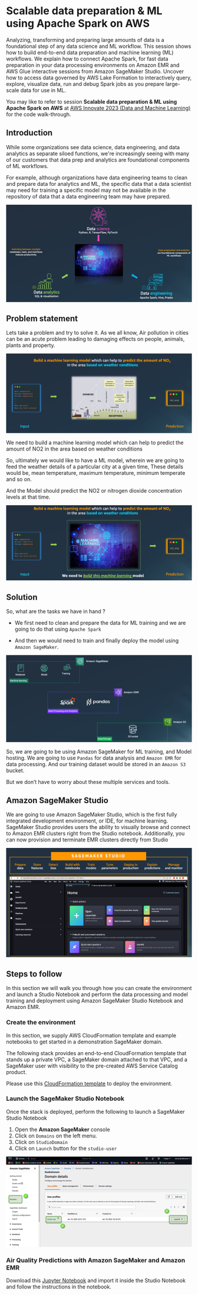 # Scalable data preparation & ML using Apache Spark on AWS 

Analyzing, transforming and preparing large amounts of data is a foundational step of any data science and ML workflow. This session shows how to build end-to-end data preparation and machine learning (ML) workflows. We explain how to connect Apache Spark, for fast data preparation in your data processing environments on Amazon EMR and AWS Glue interactive sessions from Amazon SageMaker Studio. Uncover how to access data governed by AWS Lake Formation to interactively query, explore, visualize data, run and debug Spark jobs as you prepare large-scale data for use in ML.

You may like to refer to session **Scalable data preparation & ML using Apache Spark on AWS** at [AWS Innovate 2023 (Data and Machine Learning)](https://aws.amazon.com/events/aws-innovate/apj/aiml-data/) for the code walk-through. 

## Introduction 

While some organizations see data science, data engineering, and data analytics as separate siloed functions, we're increasingly seeing with many of our customers that data prep and analytics are foundational components of ML workflows.

For example, although organizations have data engineering teams to clean and prepare data for analytics and ML, the specific data that a data scientist may need for training a specific model may not be available in the repository of data that a data engineering team may have prepared.

![Intro](img/img1.png)

## Problem statement 

Lets take a problem and try to solve it. As we all know, Air pollution in cities can be an acute problem leading to damaging effects on people, animals, plants and property.

![Intro](img/img2.png)

We need to build a machine learning model which can help to predict the amount of NO2 in the area based on weather conditions

So, ultimately we would like to have a ML model, wherein we are going to feed the weather details of a particular city at a given time, 
These details would be, mean temperature, maximum temperature, minimum temperate and so on. 

And the Model should predict the NO2 or nitrogen dioxide concentration levels at that time. 

![Intro](img/img3.png)

## Solution 

So, what are the tasks we have in hand ? 

- We first need to clean and prepare the data for ML training and we are going to do that using `Apache Spark` 

- And then we would need to train and finally deploy the model using `Amazon SageMaker`. 

![Intro](img/img4.png)

So, we are going to be using Amazon SageMaker for ML training, and Model hosting. We are going to use `Pandas` for data analysis and `Amazon EMR` for data processing. And our training dataset would be stored in an `Amazon S3` bucket. 

But we don’t have to worry about these multiple services and tools. 

## Amazon SageMaker Studio	

We are going to use Amazon SageMaker Studio, which is the first fully integrated development environment, or IDE, for machine learning. SageMaker Studio provides users the ability to visually browse and connect to Amazon EMR clusters right from the Studio notebook. Additionally, you can now provision and terminate EMR clusters directly from Studio


![Intro](img/img5.png)

## Steps to follow 

In this section we will walk you through how you can create the environment and launch a Studio Notebook and perform the data processing and model training and deployment using Amazon SageMaker Studio Notebook and Amazon EMR. 

### Create the environment 

In this section, we supply AWS CloudFormation template and example notebooks to get started in a demonstration SageMaker domain.

The following stack provides an end-to-end CloudFormation template that stands up a private VPC, a SageMaker domain attached to that VPC, and a SageMaker user with visibility to the pre-created AWS Service Catalog product.

Please use this [CloudFormation template](/code/CFN-SagemakerEMRNoAuthProductWithStudio-v3.yaml) to deploy the environment. 

### Launch the SageMaker Studio Notebook 

Once the stack is deployed, perform the following to launch a SageMaker Studio Notebook

1. Open the **Amazon SageMaker** console
2. Click on `Domains` on the left menu. 
3. Click on `StudioDomain` 
4. Click on `Launch` button for the `studio-user` 

![Intro](img/img6.png)

### Air Quality Predictions with Amazon SageMaker and Amazon EMR

Download this [Jupyter Notebook](/code/demo-sm-emr.ipynb) and import it inside the Studio Notebook and follow the instructions in the notebook. 







